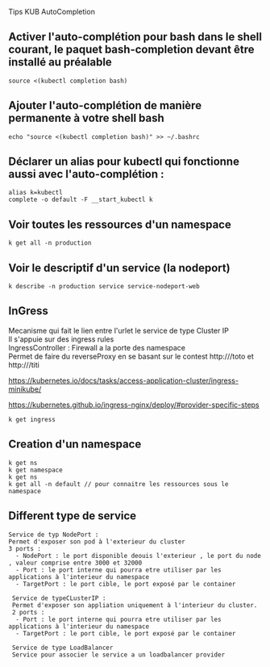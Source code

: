 Tips KUB AutoCompletion 
##  Activer l'auto-complétion pour bash dans le shell courant, le paquet bash-completion devant être installé au préalable
```source <(kubectl completion bash) ```

## Ajouter l'auto-complétion de manière permanente à votre shell bash
```echo "source <(kubectl completion bash)" >> ~/.bashrc```

## Déclarer un alias pour kubectl qui fonctionne aussi avec l'auto-complétion :
```alias k=kubectl```   
```complete -o default -F __start_kubectl k```


## Voir toutes les ressources d'un namespace
```k get all -n production```

## Voir  le descriptif d'un service (la nodeport)
```k describe -n production service service-nodeport-web```


## InGress
Mecanisme qui fait le lien entre l'urlet le service de type Cluster IP  
Il s'appuie sur des ingress rules  
IngressController : Firewall a la porte des namespace  
Permet de faire du reverseProxy en se basant sur le contest http://<url>/toto et http://<url>/titi

https://kubernetes.io/docs/tasks/access-application-cluster/ingress-minikube/  

https://kubernetes.github.io/ingress-nginx/deploy/#provider-specific-steps  
```
k get ingress
 ```
  
  
## Creation d'un namespace
```
k get ns 
k get namespace
k get ns 
k get all -n default // pour connaitre les ressources sous le namespace

  ```

## Different type de service 
```
Service de typ NodePort : 
Permet d'exposer son pod à l'exterieur du cluster 
3 ports : 
  - NodePort : le port disponible deouis l'exterieur , le port du node , valeur comprise entre 3000 et 32000
  - Port : le port interne qui pourra etre utiliser par les applications à l'interieur du namespace
  - TargetPort : le port cible, le port exposé par le container
 
 Service de typeCLusterIP :
 Permet d'exposer son appliation uniquement à l'interieur du cluster.
 2 ports : 
  - Port : le port interne qui pourra etre utiliser par les applications à l'interieur du namespace
  - TargetPort : le port cible, le port exposé par le container
 
 Service de type LoadBalancer 
 Service pour associer le service a un loadbalancer provider 
 
  ```
